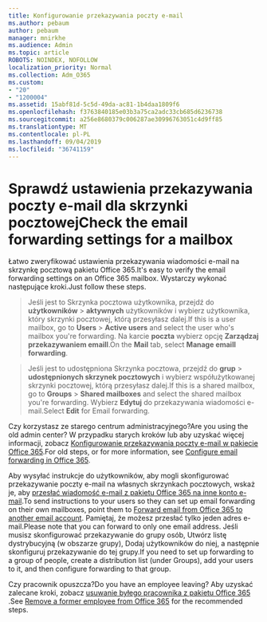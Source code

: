 ```yaml
---
title: Konfigurowanie przekazywania poczty e-mail
ms.author: pebaum
author: pebaum
manager: mnirkhe
ms.audience: Admin
ms.topic: article
ROBOTS: NOINDEX, NOFOLLOW
localization_priority: Normal
ms.collection: Adm_O365
ms.custom:
- "20"
- "1200004"
ms.assetid: 15abf81d-5c5d-49da-ac81-1b4daa1809f6
ms.openlocfilehash: f3763840185e03b3a75ca2adc33cb685d6236738
ms.sourcegitcommit: a256e8680379c006287ae30996763051c4d9ff85
ms.translationtype: MT
ms.contentlocale: pl-PL
ms.lasthandoff: 09/04/2019
ms.locfileid: "36741159"
---
```

# <a name="check-the-email-forwarding-settings-for-a-mailbox"></a><span data-ttu-id="a95e3-102">Sprawdź ustawienia przekazywania poczty e-mail dla skrzynki pocztowej</span><span class="sxs-lookup"><span data-stu-id="a95e3-102">Check the email forwarding settings for a mailbox</span></span>

<span data-ttu-id="a95e3-103">Łatwo zweryfikować ustawienia przekazywania wiadomości e-mail na skrzynkę pocztową pakietu Office 365.</span><span class="sxs-lookup"><span data-stu-id="a95e3-103">It's easy to verify the email forwarding settings on an Office 365 mailbox.</span></span> <span data-ttu-id="a95e3-104">Wystarczy wykonać następujące kroki.</span><span class="sxs-lookup"><span data-stu-id="a95e3-104">Just follow these steps.</span></span>
  
> <span data-ttu-id="a95e3-105">Jeśli jest to Skrzynka pocztowa użytkownika, przejdź do **użytkowników** \> **aktywnych** użytkowników i wybierz użytkownika, który skrzynki pocztowej, którą przesyłasz dalej.</span><span class="sxs-lookup"><span data-stu-id="a95e3-105">If this is a user mailbox, go to **Users** \> **Active users** and select the user who's mailbox you're forwarding.</span></span> <span data-ttu-id="a95e3-106">Na karcie **poczta** wybierz opcję **Zarządzaj przekazywaniem emaill**.</span><span class="sxs-lookup"><span data-stu-id="a95e3-106">On the **Mail** tab, select **Manage emaill forwarding**.</span></span>
    
> <span data-ttu-id="a95e3-107">Jeśli jest to udostępniona Skrzynka pocztowa, przejdź do **grup** \> **udostępnionych skrzynek pocztowych** i wybierz współużytkowanej skrzynki pocztowej, którą przesyłasz dalej.</span><span class="sxs-lookup"><span data-stu-id="a95e3-107">If this is a shared mailbox, go to **Groups** \> **Shared mailboxes** and select the shared mailbox you're forwarding.</span></span> <span data-ttu-id="a95e3-108">Wybierz **Edytuj** do przekazywania wiadomości e-mail.</span><span class="sxs-lookup"><span data-stu-id="a95e3-108">Select **Edit** for Email forwarding.</span></span>

<span data-ttu-id="a95e3-109">Czy korzystasz ze starego centrum administracyjnego?</span><span class="sxs-lookup"><span data-stu-id="a95e3-109">Are you using the old admin center?</span></span> <span data-ttu-id="a95e3-110">W przypadku starych kroków lub aby uzyskać więcej informacji, zobacz [Konfigurowanie przekazywania poczty e-mail w pakiecie Office 365](https://docs.microsoft.com/office365/admin/email/configure-email-forwarding).</span><span class="sxs-lookup"><span data-stu-id="a95e3-110">For old steps, or for more information, see [Configure email forwarding in Office 365](https://docs.microsoft.com/office365/admin/email/configure-email-forwarding).</span></span>
  
<span data-ttu-id="a95e3-111">Aby wysyłać instrukcje do użytkowników, aby mogli skonfigurować przekazywanie poczty e-mail na własnych skrzynkach pocztowych, wskaż je, aby [przesłać wiadomość e-mail z pakietu Office 365 na inne konto e-mail](https://support.office.com/article/Forward-email-from-Office-365-to-another-email-account-1ed4ee1e-74f8-4f53-a174-86b748ff6a0e).</span><span class="sxs-lookup"><span data-stu-id="a95e3-111">To send instructions to your users so they can set up email forwarding on their own mailboxes, point them to [Forward email from Office 365 to another email account](https://support.office.com/article/Forward-email-from-Office-365-to-another-email-account-1ed4ee1e-74f8-4f53-a174-86b748ff6a0e).</span></span> <span data-ttu-id="a95e3-112">Pamiętaj, że możesz przesłać tylko jeden adres e-mail.</span><span class="sxs-lookup"><span data-stu-id="a95e3-112">Please note that you can forward to only one email address.</span></span> <span data-ttu-id="a95e3-113">Jeśli musisz skonfigurować przekazywanie do grupy osób, Utwórz listę dystrybucyjną (w obszarze grupy), Dodaj użytkowników do niej, a następnie skonfiguruj przekazywanie do tej grupy.</span><span class="sxs-lookup"><span data-stu-id="a95e3-113">If you need to set up forwarding to a group of people, create a distribution list (under Groups), add your users to it, and then configure forwarding to that group.</span></span>
  
<span data-ttu-id="a95e3-114">Czy pracownik opuszcza?</span><span class="sxs-lookup"><span data-stu-id="a95e3-114">Do you have an employee leaving?</span></span> <span data-ttu-id="a95e3-115">Aby uzyskać zalecane kroki, zobacz [usuwanie byłego pracownika z pakietu Office 365](https://docs.microsoft.com/office365/admin/add-users/remove-former-employee) .</span><span class="sxs-lookup"><span data-stu-id="a95e3-115">See [Remove a former employee from Office 365](https://docs.microsoft.com/office365/admin/add-users/remove-former-employee) for the recommended steps.</span></span>
  